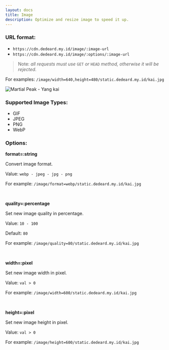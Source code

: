 ```yaml
---
layout: docs
title: Image
description: Optimize and resize image to speed it up.
---
```


### URL format:

- `https://cdn.dedeard.my.id/image/:image-url`
- `https://cdn.dedeard.my.id/image/:options/:image-url`

> Note: _all requests must use_ `GET` _or_ `HEAD` _method, otherwise it will be rejected._

For examples:
`/image/width=640,height=480/static.dedeard.my.id/kai.jpg`

![Martial Peak - Yang kai](https://cdn.dedeard.my.id/image/width=640,height=480/static.dedeard.my.id/kai.jpg)

### Supported Image Types:

- GIF
- JPEG
- PNG
- WebP

### Options:

**format=:string**

Convert image format.

Value: `webp - jpeg - jpg - png`

For example: `/image/format=webp/static.dedeard.my.id/kai.jpg`

<br />

**quality=:percentage**

Set new image quality in percentage.

Value: `10 - 100`

Default: `80`

For example: `/image/quality=80/static.dedeard.my.id/kai.jpg`

<br />

**width=:pixel**

Set new image width in pixel.

Value: `val > 0`

For example: `/image/width=600/static.dedeard.my.id/kai.jpg`

<br />

**height=:pixel**

Set new image height in pixel.

Value: `val > 0`

For example: `/image/height=600/static.dedeard.my.id/kai.jpg`
